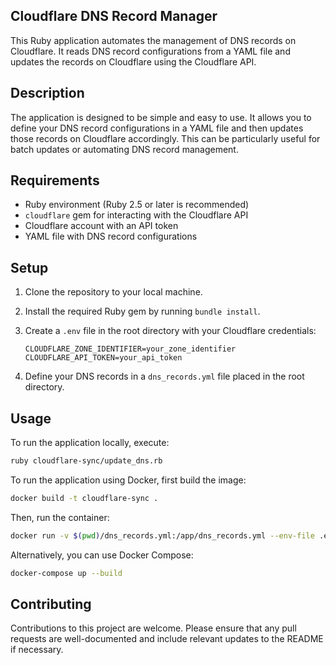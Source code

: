 Cloudflare DNS Record Manager
---

This Ruby application automates the management of DNS records on Cloudflare. It reads DNS record configurations from a YAML file and updates the records on Cloudflare using the Cloudflare API.

## Description

The application is designed to be simple and easy to use. It allows you to define your DNS record configurations in a YAML file and then updates those records on Cloudflare accordingly. This can be particularly useful for batch updates or automating DNS record management.

## Requirements

- Ruby environment (Ruby 2.5 or later is recommended)
- `cloudflare` gem for interacting with the Cloudflare API
- Cloudflare account with an API token
- YAML file with DNS record configurations

## Setup

1. Clone the repository to your local machine.
2. Install the required Ruby gem by running `bundle install`.
3. Create a `.env` file in the root directory with your Cloudflare credentials:

   ```
   CLOUDFLARE_ZONE_IDENTIFIER=your_zone_identifier
   CLOUDFLARE_API_TOKEN=your_api_token
   ```

4. Define your DNS records in a `dns_records.yml` file placed in the root directory.

## Usage

To run the application locally, execute:

```bash
ruby cloudflare-sync/update_dns.rb
```

To run the application using Docker, first build the image:

```bash
docker build -t cloudflare-sync .
```

Then, run the container:

```bash
docker run -v $(pwd)/dns_records.yml:/app/dns_records.yml --env-file .env cloudflare-dns-manager
```

Alternatively, you can use Docker Compose:

```bash
docker-compose up --build
```

## Contributing

Contributions to this project are welcome. Please ensure that any pull requests are well-documented and include relevant updates to the README if necessary.
